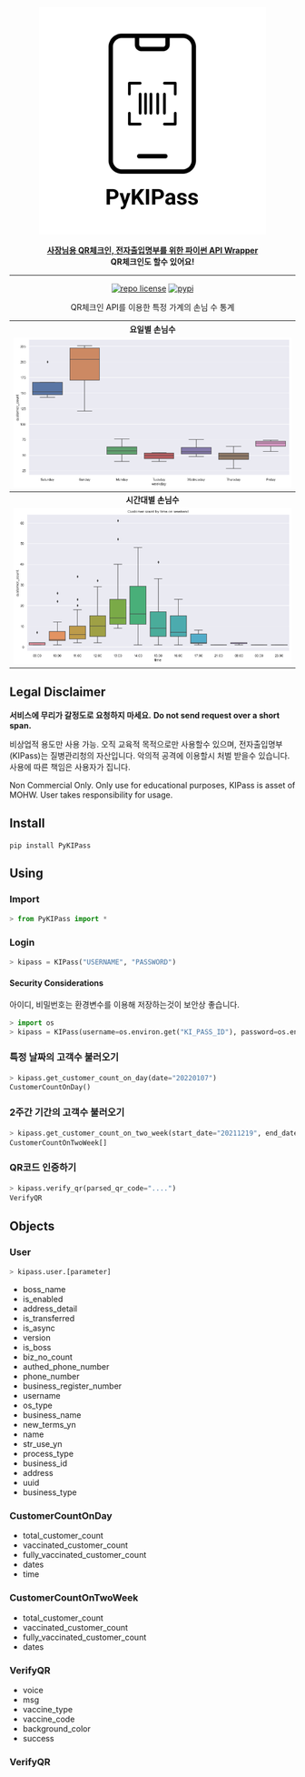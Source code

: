 <p align="center">
<img src="pictures/logo.png" height=400px width=400px>  
</p>

<p align="center">
<u><b>사장님용 QR체크인, 전자출입명부를 위한 파이썬 API Wrapper</b></u><br><b>QR체크인도 할수 있어요!</b> 
</p>
<hr>

<p align="center">
  <a href="https://github.com/alus20x/PyKIPass/blob/main/LICENSE"
    ><img
      src="https://img.shields.io/badge/license-CC--BY--NC--4.0-orange?style=flat-square"
      alt="repo license"
  /></a>
    <a href="https://pypi.org/project/PyKIPass"
    ><img
      src="https://img.shields.io/pypi/v/PyKIPass?style=flat-square"
      alt="pypi"
  /></a>
  
  
</p>

<p align="center">
QR체크인 API를 이용한 특정 가계의 손님 수 통계
  </p>
<table>
   <tr>
    <th>요일별 손님수 </th>
  </tr>
    <tr>
    <td><img src="pictures/customer_by_week_day_graph.png" alt="Customer pass by weekday"></td>
  </tr>
     <tr>
    <th>시간대별 손님수</th>
  </tr>
   <tr>
    <td><img src="pictures/customer_by_time_graph.png" alt="Customer pass by time"></td>
  </tr>
 <table>


## Legal Disclaimer
**서비스에 무리가 갈정도로 요청하지 마세요.**
**Do not send request over a short span.**

비상업적 용도만 사용 가능. 오직 교육적 목적으로만 사용할수 있으며, 전자출입명부(KIPass)는 질병관리청의 자산입니다. 악의적 공격에 이용할시 처벌 받을수 있습니다. 사용에 따른 책임은 사용자가 집니다. 

Non Commercial Only. Only use for educational purposes, KIPass is asset of MOHW. User takes responsibility for usage.

## Install
```
pip install PyKIPass
```

## Using

### Import
```python
> from PyKIPass import *
```

### Login
```python
> kipass = KIPass("USERNAME", "PASSWORD")
```

#### Security Considerations
아이디, 비밀번호는 환경변수를 이용해 저장하는것이 보안상 좋습니다.

```python
> import os
> kipass = KIPass(username=os.environ.get("KI_PASS_ID"), password=os.environ.get("KI_PASS_PASSWORD"))
```


### 특정 날짜의 고객수 불러오기
```python
> kipass.get_customer_count_on_day(date="20220107")
CustomerCountOnDay()
```

### 2주간 기간의 고객수 불러오기
```python
> kipass.get_customer_count_on_two_week(start_date="20211219", end_date="20220102")
CustomerCountOnTwoWeek[]
```

### QR코드 인증하기
```python
> kipass.verify_qr(parsed_qr_code="....")
VerifyQR
```

## Objects

### User
```python
> kipass.user.[parameter]
```
   
- boss_name
- is_enabled
- address_detail
- is_transferred
- is_async
- version
- is_boss
- biz_no_count
- authed_phone_number
- phone_number
- business_register_number
- username
- os_type
- business_name
- new_terms_yn
- name
- str_use_yn
- process_type
- business_id
- address
- uuid
- business_type

### CustomerCountOnDay

- total_customer_count
- vaccinated_customer_count
- fully_vaccinated_customer_count
- dates
- time

### CustomerCountOnTwoWeek
- total_customer_count
- vaccinated_customer_count
- fully_vaccinated_customer_count
- dates
   
### VerifyQR
- voice
- msg
- vaccine_type
- vaccine_code
- background_color
- success
   
### VerifyQR
